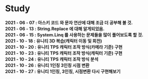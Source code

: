 # Study
**2021 - 06 - 07 : 아스키 코드 와 문자 연산에 대해 조금 더 공부해 볼 것.**  
**2021 - 06 - 13 : String.Replace 에 대해 알게되었음.**  
**2021 - 06 - 15 : System.Linq 를 사용하는 문제들을 많이 풀어보도록 할 것.**  
**2021 - 10 - 18 : 유니티 3D 복습(캐릭터 이동 및 회전)**  
**2021 - 10 - 20 : 유니티 TPS 캐릭터 조작 방식(카메라 기준) 구현**  
**2021 - 10 - 23 : 유니티 TPS 캐릭터 조작 방식(캐릭터 기준) 구현**  
**2021 - 10 - 24 : 유니티 TPS 캐릭터 조작 방식 분석**  
**2021 - 10 - 26 : 유니티 1인칭 3인칭 시점 변환**  
**2021 - 10 - 27 : 유니티 1인칭, 3인칭, 시점변환 다시 구현해보기**  


